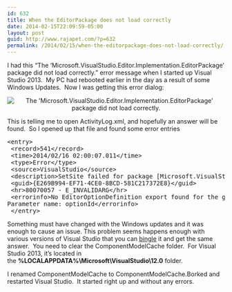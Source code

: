 ```yaml
---
id: 632
title: When the EditorPackage does not load correctly
date: 2014-02-15T22:09:59-05:00
layout: post
guid: http://www.rajapet.com/?p=632
permalink: /2014/02/15/when-the-editorpackage-does-not-load-correctly/
---
```

I had this &#8220;The &#8216;Microsoft.VisualStudio.Editor.Implementation.EditorPackage&#8217; package did not load correctly.&#8221; error message when I started up Visual Studio 2013.  My PC had rebooted earlier in the day as a result of some Windows Updates.  Now I was getting this error dialog:

<img style="margin: 5px auto; display: block; text-align: center;" title="The 'Microsoft.VisualStudio.Editor.Implementation.EditorPackage' package did not load correctly." alt="The 'Microsoft.VisualStudio.Editor.Implementation.EditorPackage' package did not load correctly." src="https://i2.wp.com/www.rajapet.net/photos/i-bp7gmZL/0/O/i-bp7gmZL.png?w=497" data-recalc-dims="1" /> 

This is telling me to open ActivityLog.xml, and hopefully an answer will be found.  So I opened up that file and found some error entries

<pre class="brush: xhtml; gutter: true">&lt;entry&gt;
 &lt;record&gt;541&lt;/record&gt;
 &lt;time&gt;2014/02/16 02:00:07.011&lt;/time&gt;
 &lt;type&gt;Error&lt;/type&gt;
 &lt;source&gt;VisualStudio&lt;/source&gt;
 &lt;description&gt;SetSite failed for package [Microsoft.VisualStudio.Editor.Implementation.EditorPackage]&lt;/description&gt;
 &lt;guid&gt;{E269B994-EF71-4CE0-8BCD-581C217372E8}&lt;/guid&gt;
 &lt;hr&gt;80070057 - E_INVALIDARG&lt;/hr&gt;
 &lt;errorinfo&gt;No EditorOptionDefinition export found for the given option name: Graphics/Simple/Enable
Parameter name: optionId&lt;/errorinfo&gt;
 &lt;/entry&gt;</pre>

Something must have changed with the Windows updates and it was enough to cause an issue. This problem seems happens enough with various versions of Visual Studio that you can [bingle](http://letmebingthatforyou.com/) it and get the same answer.  You need to clear the ComponentModelCache folder.  For Visual Studio 2013, it&#8217;s located in the **%LOCALAPPDATA%\Microsoft\VisualStudio\12.0** folder.

I renamed ComponentModelCache to ComponentModelCache.Borked and restarted Visual Studio.  It started right up and without any errors.